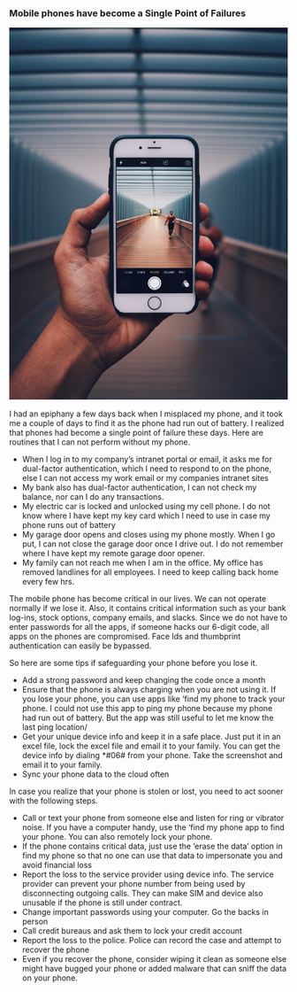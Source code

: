 ### Mobile phones have become a Single Point of Failures

![My image Name](/assets/images/mobilephonespoc.jpg)

I had an epiphany a few days back when I misplaced my phone, and it took me a couple of days to find it as the phone had run out of battery. I realized that phones had become a single point of failure these days. Here are routines that I can not perform without my phone.


* When I log in to my company’s intranet portal or email, it asks me for dual-factor authentication, which I need to respond to on the phone, else I can not access my work email or my companies intranet sites
* My bank also has dual-factor authentication, I can not check my balance, nor can I do any transactions.
* My electric car is locked and unlocked using my cell phone. I do not know where I have kept my key card which I need to use in case my phone runs out of battery
* My garage door opens and closes using my phone mostly. When I go put, I can not close the garage door once I drive out. I do not remember where I have kept my remote garage door opener.
* My family can not reach me when I am in the office. My office has removed landlines for all employees. I need to keep calling back home every few hrs.

The mobile phone has become critical in our lives. We can not operate normally if we lose it. Also, it contains critical information such as your bank log-ins, stock options, company emails, and slacks. Since we do not have to enter passwords for all the apps, if someone hacks our 6-digit code, all apps on the phones are compromised. Face Ids and thumbprint authentication can easily be bypassed.

So here are some tips if safeguarding your phone before you lose it.

* Add a strong password and keep changing the code once a month
* Ensure that the phone is always charging when you are not using it. If you lose your phone, you can use apps like ‘find my phone to track your phone. I could not use this app to ping my phone because my phone had run out of battery. But the app was still useful to let me know the last ping location/
* Get your unique device info and keep it in a safe place. Just put it in an excel file, lock the excel file and email it to your family. You can get the device info by dialing *#06# from your phone. Take the screenshot and email it to your family.
* Sync your phone data to the cloud often

In case you realize that your phone is stolen or lost, you need to act sooner with the following steps.


* Call or text your phone from someone else and listen for ring or vibrator noise. If you have a computer handy, use the ‘find my phone app to find your phone. You can also remotely lock your phone.
* If the phone contains critical data, just use the ’erase the data’ option in find my phone so that no one can use that data to impersonate you and avoid financial loss
* Report the loss to the service provider using device info. The service provider can prevent your phone number from being used by disconnecting outgoing calls. They can make SIM and device also unusable if the phone is still under contract.
* Change important passwords using your computer. Go the backs in person
* Call credit bureaus and ask them to lock your credit account
* Report the loss to the police. Police can record the case and attempt to recover the phone
* Even if you recover the phone, consider wiping it clean as someone else might have bugged your phone or added malware that can sniff the data on your phone.
